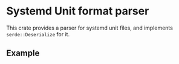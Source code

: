 # Systemd Unit format parser

This crate provides a parser for systemd unit files, and implements `serde::Deserialize` for it.

## Example

```rust
